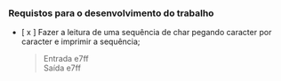 
### Requistos para o desenvolvimento do trabalho

- [ x ] Fazer a leitura de uma sequência de char pegando caracter por caracter e imprimir a sequência;
  > Entrada e7ff <br/>
  > Saída e7ff